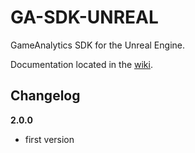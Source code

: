 # GA-SDK-UNREAL
GameAnalytics SDK for the Unreal Engine.

Documentation located in the [wiki](https://github.com/GameAnalytics/GA-SDK-UNREAL/wiki).

Changelog
---------
**2.0.0**
* first version
